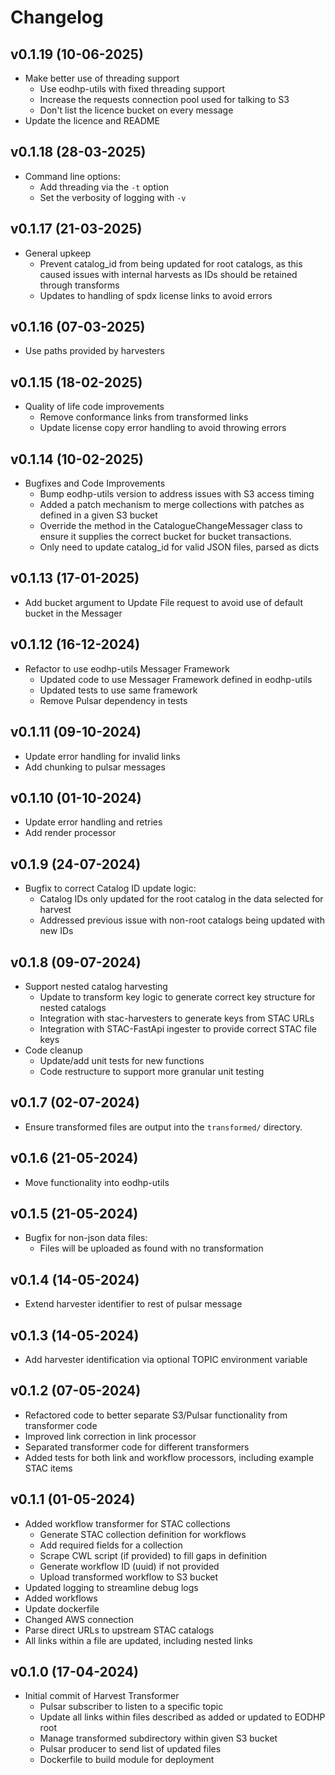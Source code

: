 # Changelog

## v0.1.19 (10-06-2025)

- Make better use of threading support
  - Use eodhp-utils with fixed threading support
  - Increase the requests connection pool used for talking to S3
  - Don't list the licence bucket on every message
- Update the licence and README

## v0.1.18 (28-03-2025)

- Command line options:
  - Add threading via the `-t` option
  - Set the verbosity of logging with `-v`

## v0.1.17 (21-03-2025)

- General upkeep
  - Prevent catalog_id from being updated for root catalogs, as this caused issues with internal harvests as IDs should be retained through transforms
  - Updates to handling of spdx license links to avoid errors

## v0.1.16 (07-03-2025)

- Use paths provided by harvesters

## v0.1.15 (18-02-2025)

- Quality of life code improvements
  - Remove conformance links from transformed links
  - Update license copy error handling to avoid throwing errors

## v0.1.14 (10-02-2025)

- Bugfixes and Code Improvements
  - Bump eodhp-utils version to address issues with S3 access timing
  - Added a patch mechanism to merge collections with patches as defined in a given S3 bucket
  - Override the method in the CatalogueChangeMessager class to ensure it supplies the correct bucket for bucket transactions.
  - Only need to update catalog_id for valid JSON files, parsed as dicts

## v0.1.13 (17-01-2025)

- Add bucket argument to Update File request to avoid use of default bucket in the Messager

## v0.1.12 (16-12-2024)

- Refactor to use eodhp-utils Messager Framework
  - Updated code to use Messager Framework defined in eodhp-utils
  - Updated tests to use same framework
  - Remove Pulsar dependency in tests

## v0.1.11 (09-10-2024)

- Update error handling for invalid links
- Add chunking to pulsar messages

## v0.1.10 (01-10-2024)

- Update error handling and retries
- Add render processor

## v0.1.9 (24-07-2024)

- Bugfix to correct Catalog ID update logic:
  - Catalog IDs only updated for the root catalog in the data selected for harvest
  - Addressed previous issue with non-root catalogs being updated with new IDs

## v0.1.8 (09-07-2024)

- Support nested catalog harvesting
  - Update to transform key logic to generate correct key structure for nested catalogs
  - Integration with stac-harvesters to generate keys from STAC URLs
  - Integration with STAC-FastApi ingester to provide correct STAC file keys
- Code cleanup
  - Update/add unit tests for new functions
  - Code restructure to support more granular unit testing

## v0.1.7 (02-07-2024)

- Ensure transformed files are output into the `transformed/` directory.

## v0.1.6 (21-05-2024)

- Move functionality into eodhp-utils

## v0.1.5 (21-05-2024)

- Bugfix for non-json data files:
  - Files will be uploaded as found with no transformation

## v0.1.4 (14-05-2024)

- Extend harvester identifier to rest of pulsar message

## v0.1.3 (14-05-2024)

- Add harvester identification via optional TOPIC environment variable

## v0.1.2 (07-05-2024)

- Refactored code to better separate S3/Pulsar functionality from transformer code
- Improved link correction in link processor
- Separated transformer code for different transformers
- Added tests for both link and workflow processors, including example STAC items

## v0.1.1 (01-05-2024)

- Added workflow transformer for STAC collections
  - Generate STAC collection definition for workflows
  - Add required fields for a collection
  - Scrape CWL script (if provided) to fill gaps in definition
  - Generate workflow ID (uuid) if not provided
  - Upload transformed workflow to S3 bucket
- Updated logging to streamline debug logs
- Added workflows
- Update dockerfile
- Changed AWS connection
- Parse direct URLs to upstream STAC catalogs
- All links within a file are updated, including nested links

## v0.1.0 (17-04-2024)

- Initial commit of Harvest Transformer
  - Pulsar subscriber to listen to a specific topic
  - Update all links within files described as added or updated to EODHP root
  - Manage transformed subdirectory within given S3 bucket
  - Pulsar producer to send list of updated files
  - Dockerfile to build module for deployment
